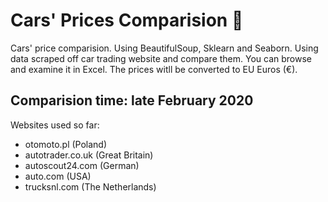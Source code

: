 # Cars' Prices Comparision 🚗

Cars' price comparision. Using BeautifulSoup, Sklearn and Seaborn.
Using data scraped off car trading website and compare them. You can browse and examine it in Excel.
The prices witll be converted to EU Euros (€).

## Comparision time: late February 2020

Websites used so far:
- otomoto.pl (Poland)
- autotrader.co.uk (Great Britain)
- autoscout24.com (German)
- auto.com (USA)
- trucksnl.com (The Netherlands)
